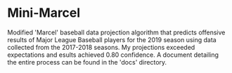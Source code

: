 # Mini-Marcel
Modified 'Marcel' baseball data projection algorithm that predicts offensive results of Major League Baseball players for the 2019 season using data collected from the 2017-2018 seasons. My projections exceeded expectations and esults achieved 0.80 confidence. A document detailing the entire process can be found in the 'docs' directory.

